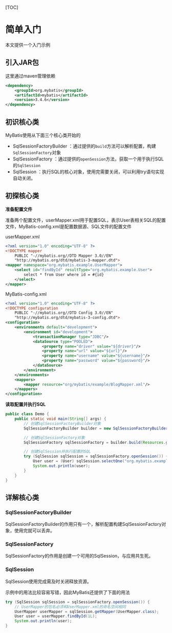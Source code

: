 [TOC]

# 简单入门

本文提供一个入门示例

## 引入JAR包

这里通过maven管理依赖

```xml
<dependency>
    <groupId>org.mybatis</groupId>
    <artifactId>mybatis</artifactId>
    <version>3.4.6</version>
</dependency>
```

## 初识核心类

MyBatis使用从下面三个核心类开始的

- SqlSessionFactoryBuilder ：通过提供的`build`方法可以解析配置，构建`SqlSessionFactory`对象
- SqlSessionFactory ：通过提供的`openSession`方法，获取一个用于执行SQL的`SqlSession`
- SqlSession ：执行SQL的核心对象，使用完需要关闭，可以利用try语句实现自动关闭。

## 初探核心类

**准备配置文件**

准备两个配置文件，userMapper.xml用于配置SQL，表示User表相关SQL的配置文件，MyBatis-config.xml是配置数据源、SQL文件的配置文件

userMapper.xml

```xml
<?xml version="1.0" encoding="UTF-8" ?>
<!DOCTYPE mapper
    PUBLIC "-//mybatis.org//DTD Mapper 3.0//EN"
    "http://mybatis.org/dtd/mybatis-3-mapper.dtd">
<mapper namespace="org.mybatis.example.UserMapper">
    <select id="findById" resultType="org.mybatis.example.User">
        select * from User where id = #{id}
    </select>
</mapper>
```

MyBatis-config.xml

```xml
<?xml version="1.0" encoding="UTF-8" ?>
<!DOCTYPE configuration
    PUBLIC "-//mybatis.org//DTD Config 3.0//EN"
    "http://mybatis.org/dtd/mybatis-3-config.dtd">
<configuration>
    <environments default="development">
        <environment id="development">
            <transactionManager type="JDBC"/>
            <dataSource type="POOLED">
                <property name="driver" value="${driver}"/>
                <property name="url" value="${url}"/>
                <property name="username" value="${username}"/>
                <property name="password" value="${password}"/>
            </dataSource>
        </environment>
    </environments>
    <mappers>
        <mapper resource="org/mybatis/example/BlogMapper.xml"/>
    </mappers>
</configuration>
```

**读取配置并执行SQL**

```java
public class Demo {
    public static void main(String[] args) {
        // 创建SqlSessionFactoryBuilder对象
        SqlSessionFactoryBuilder builder = new SqlSessionFactoryBuilder();

        // 创建SqlSessionFactory对象
        SqlSessionFactory sqlSessionFactory = builder.build(Resources.getResourceAsStream("config.xml"));

        // 创建SqlSession并执行配置的SQL
        try (SqlSession sqlSession = sqlSessionFactory.openSession()) {
            User user = (User) sqlSession.selectOne("org.mybatis.example.UserMapper.findById", 1L);
            System.out.println(user);
        }
    }
}
```

## 详解核心类

### SqlSessionFactoryBuilder

SqlSessionFactoryBuilder的作用只有一个，解析配置构建SqlSessionFactory对象，使用完就可以丢弃。

### SqlSessionFactory

SqlSessionFactory的作用是创建一个可用的SqlSession，与应用共生死。

### SqlSession

SqlSession使用完成需及时关闭释放资源。

示例中的用法比较容易写错，因此MyBatis还提供了下面的用法

```java
try (SqlSession sqlSession = sqlSessionFactory.openSession()) {
    // UserMapper的包名必须和UserMapper.xml的命名空间相同
    UserMapper userMapper = sqlSession.getMapper(UserMapper.class);
    User user = userMapper.findById(1L);
    System.out.println(user);
}
```